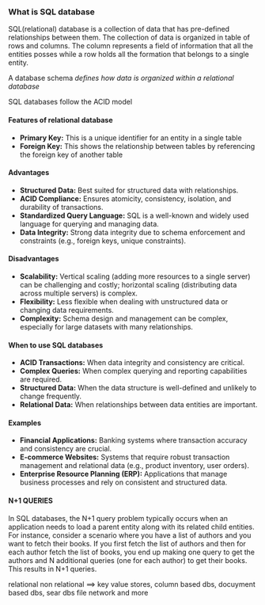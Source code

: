 ### What is SQL database

SQL(relational) database is a collection of data that has pre-defined relationships between them. The collection of data is organized in table of rows and columns. The column represents a field of information that all the entities posses while a row holds all the formation that belongs to a single entity. 

A database schema _defines how data is organized within a relational database_

SQL databases follow the ACID model 

#### Features of relational database 
- **Primary Key:** This is a unique identifier for an entity in a single table  
- **Foreign Key:** This shows the relationship between tables by referencing the foreign key of another table
#### Advantages 
- **Structured Data:** Best suited for structured data with relationships.
- **ACID Compliance:** Ensures atomicity, consistency, isolation, and durability of transactions.
- **Standardized Query Language:** SQL is a well-known and widely used language for querying and managing data.
- **Data Integrity:** Strong data integrity due to schema enforcement and constraints (e.g., foreign keys, unique constraints).

#### Disadvantages 
- **Scalability:** Vertical scaling (adding more resources to a single server) can be challenging and costly; horizontal scaling (distributing data across multiple servers) is complex.
- **Flexibility:** Less flexible when dealing with unstructured data or changing data requirements.
- **Complexity:** Schema design and management can be complex, especially for large datasets with many relationships.

#### When to use SQL databases

- **ACID Transactions:** When data integrity and consistency are critical.
- **Complex Queries:** When complex querying and reporting capabilities are required.
- **Structured Data:** When the data structure is well-defined and unlikely to change frequently.
- **Relational Data:** When relationships between data entities are important.


#### Examples

- **Financial Applications:** Banking systems where transaction accuracy and consistency are crucial.
- **E-commerce Websites:** Systems that require robust transaction management and relational data (e.g., product inventory, user orders).
- **Enterprise Resource Planning (ERP):** Applications that manage business processes and rely on consistent and structured data.

#### N+1 QUERIES
In SQL databases, the N+1 query problem typically occurs when an application needs to load a parent entity along with its related child entities. For instance, consider a scenario where you have a list of authors and you want to fetch their books. If you first fetch the list of authors and then for each author fetch the list of books, you end up making one query to get the authors and N additional queries (one for each author) to get their books. This results in N+1 queries.

relational
non relational ==> key value stores, column based dbs, docuyment based dbs, sear dbs 
file 
network 
and more 
